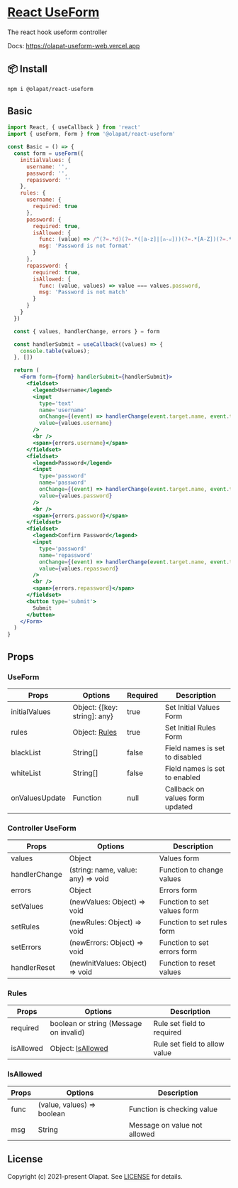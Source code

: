 # [React UseForm](https://olapat.github.io/react-useform-doc/)

The react hook useform controller

Docs: https://olapat-useform-web.vercel.app

## 📦 Install

```bash
npm i @olapat/react-useform
```
## Basic
```jsx
import React, { useCallback } from 'react'
import { useForm, Form } from '@olapat/react-useform'

const Basic = () => {
  const form = useForm({
    initialValues: {
      username: '',
      password: '',
      repassword: ''
    },
    rules: {
      username: {
        required: true
      },
      password: {
        required: true,
        isAllowed: {
          func: (value) => /^(?=.*d)(?=.*([a-z]|[ก-๙]))(?=.*[A-Z])(?=.*[a-zA-Zก-๙]).{8,}/.test(value),
          msg: 'Password is not format'
        }
      },
      repassword: {
        required: true,
        isAllowed: {
          func: (value, values) => value === values.password,
          msg: 'Password is not match'
        }
      }
    }
  })

  const { values, handlerChange, errors } = form

  const handlerSubmit = useCallback((values) => {
    console.table(values);
  }, [])

  return (
    <Form form={form} handlerSubmit={handlerSubmit}>
      <fieldset>
        <legend>Username</legend>
        <input
          type='text'
          name='username'
          onChange={(event) => handlerChange(event.target.name, event.target.value)}
          value={values.username}
        />
        <br />
        <span>{errors.username}</span>
      </fieldset>
      <fieldset>
        <legend>Password</legend>
        <input
          type='password'
          name='password'
          onChange={(event) => handlerChange(event.target.name, event.target.value)}
          value={values.password}
        />
        <br />
        <span>{errors.password}</span>
      </fieldset>
      <fieldset>
        <legend>Confirm Password</legend>
        <input
          type='password'
          name='repassword'
          onChange={(event) => handlerChange(event.target.name, event.target.value)}
          value={values.repassword}
        />
        <br />
        <span>{errors.repassword}</span>
      </fieldset>
      <button type='submit'>
        Submit
      </button>
    </Form>
  )
}
```

## Props
### UseForm

| Props                    | Options                                                               | Required  | Description                                 |
| ------------------------ | --------------------------------------------------------------------- | --------  | ------------------------------------------- |
| initialValues            | Object: {[key: string]: any}                                          | true      | Set Initial Values Form                     |
| rules                    | Object: [Rules](#rules)                                               | true      | Set Initial Rules Form                      |
| blackList	               | String[]                                                              | false     | Field names is set to disabled              |
| whiteList	               | String[]	                                                             | false     | Field names is set to enabled               |
| onValuesUpdate           | Function                                                              | null      | Callback on values form updated            |

### Controller UseForm
| Props                    | Options                                                               | Description                      |
| ------------------------ | --------------------------------------------------------------------- | -------------------------------- |
| values                   | Object                                                                | Values form                      |
| handlerChange            | (string: name, value: any) => void                                    | Function to change values        |
| errors                   | Object                                                                | Errors form                      |
| setValues                | (newValues: Object) => void                                           | Function to set values form      |
| setRules                 | (newRules: Object) => void                                            | Function to set rules form       |
| setErrors                | (newErrors: Object) => void                                           | Function to set errors form      |
| handlerReset             | (newInitValues: Object) => void                                       | Function to reset values         |

### Rules
| Props                    | Options                                                               | Description                      |
| ------------------------ | --------------------------------------------------------------------- | -------------------------------- |
| required                 | boolean or string (Message on invalid)                                | Rule set field to required       |
| isAllowed                | Object: [IsAllowed](#isAllowed)                                       | Rule set field to allow value    |

### IsAllowed
| Props                    | Options                                                               | Description                      |
| ------------------------ | --------------------------------------------------------------------- | -------------------------------- |
| func                     | (value, values) => boolean                                            | Function is checking value       |
| msg                      | String                                                                | Message on value not allowed     |

## License

Copyright (c) 2021-present Olapat. See [LICENSE](./LICENSE.md) for details.
